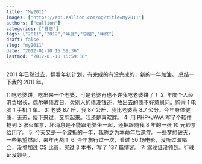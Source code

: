 ```yaml
---
title: "My2011"
images: ["https://api.eallion.com/og?title=My2011"]
authors: ["eallion"]
categories: ["日志"]
tags: ["2011","2012","年度","总结","年终"]
draft: false
slug: "my2011"
date: "2012-01-10 15:59:36"
lastmod: "2012-01-10 15:59:36"
---
```


2011 年已然过去，翻看年初计划，有完成的有没完成的，新的一年加油。
总结一下我的 2011 年。

1: 吃老婆饼，吃出来一个老婆，可是老婆再也不许我吃老婆饼了！
2: 年度个人经济负增长，偶尔举债渡日。欠别人的债没钱还，放出去的债不好意思问。购得 1 电脑 1 手机 1 车。
3: 老婆 87 斤，我 87 公斤，我比老婆高 8.7 公分。今年身体健康，无恙，瘦下来过，又胖起来。我还是喜欢胖。
4: 用 PHP+JAVA 写了个软件抢到 3 张火车票，坏消息是不能跟老婆坐一起，还把跟随我 8 年的一张 10 元钞票给用了。
5: 今天又是一个波折的一年，我称之为本命年后遗症。一些梦想破灭，一些希望燃起，来年再战！
6: 今年旅行过一次，看过 50 场电影，没听过演唱会，没参加过 CS 比赛，买过 3 本书，写了 137 篇博客。
7: 驾驶证没领到。行驶证没领到。
